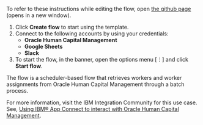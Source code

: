 To refer to these instructions while editing the flow, open [the github page](https://github.com/ot4i/app-connect-templates/blob/master/resources/markdown/Create%20a%20list%20of%20workers%20for%20an%20upcoming%20assignment%20in%20Google%20Sheets%20from%20Oracle%20HCM%20worker%20records_instructions.md) (opens in a new window).

1. Click **Create flow** to start using the template.
2. Connect to the following accounts by using your credentials:
   - **Oracle Human Capital Management** 
   - **Google Sheets**
   - **Slack**
3. To start the flow, in the banner, open the options menu [⋮] and click **Start flow**.

The flow is a scheduler-based flow that retrieves workers and worker assignments from Oracle Human Capital Management through a batch process.

For more information, visit the IBM Integration Community for this use case. See, [Using IBM® App Connect to interact with Oracle Human Capital Management](https://community.ibm.com/community/user/integration/blogs/shamini-arumugam1/2022/06/13/appconnect-oraclehcm).

